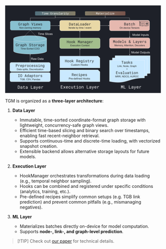 ![image](./img/architecture-gray.svg)

TGM is organized as a **three-layer architecture**:

1. **Data Layer**

   - Immutable, time-sorted coordinate-format graph storage with lightweight, concurrency-safe graph views.
   - Efficient time-based slicing and binary search over timestamps, enabling fast recent-neighbor retrieval.
   - Supports continuous-time and discrete-time loading, with vectorized snapshot creation.
   - Extensible backend allows alternative storage layouts for future models.

1. **Execution Layer**

   - HookManager orchestrates transformations during data loading (e.g., temporal neighbor sampling).
   - Hooks can be combined and registered under specific conditions (analytics, training, etc.).
   - Pre-defined recipes simplify common setups (e.g. TGB link prediction) and prevent common pitfalls (e.g., mismanaging negatives).

1. **ML Layer**

   - Materializes batches directly on-device for model computation.
   - Supports **node-, link-, and graph-level prediction**.

> \[!TIP\]
> Check out [our paper](https://tgm.readthedocs.io/) for technical details.
